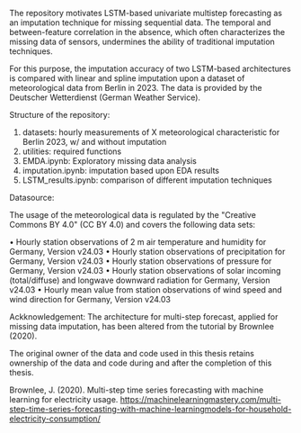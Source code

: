 The repository motivates LSTM-based univariate multistep forecasting as an imputation 
technique for missing sequential data. The temporal and between-feature correlation in 
the absence, which often characterizes the missing data of sensors, undermines the ability 
of traditional imputation techniques. 

For this purpose, the imputation accuracy of two LSTM-based architectures is compared with 
linear and spline imputation upon a dataset of meteorological data from Berlin in 2023. 
The data is provided by the Deutscher Wetterdienst (German Weather Service).

Structure of the repository:
1. datasets:  hourly measurements of X meteorological characteristic for Berlin 2023, w/ and without imputation
2. utilities: required functions
3. EMDA.ipynb: Exploratory missing data analysis 
4. imputation.ipynb: imputation based upon EDA results
5. LSTM_results.ipynb: comparison of different imputation techniques
 
Datasource:

The usage of the meteorological data is regulated by the "Creative
Commons BY 4.0" (CC BY 4.0) and covers the following data sets:

• Hourly station observations of 2 m air temperature and humidity
for Germany, Version v24.03
• Hourly station observations of precipitation for Germany, Version v24.03
• Hourly station observations of pressure for Germany, Version
v24.03
• Hourly station observations of solar incoming (total/diffuse)
and longwave downward radiation for Germany, Version v24.03
• Hourly mean value from station observations of wind speed and
wind direction for Germany, Version v24.03

Ackknowledgement:
The architecture for multi-step forecast, applied for missing data
imputation, has been altered from the tutorial by Brownlee (2020).

The original owner of the data and code used
in this thesis retains ownership of the data and code during and after
the completion of this thesis.

Brownlee, J. (2020). Multi-step time series forecasting with machine learning
for electricity usage. https://machinelearningmastery.com/multi-step-time-series-forecasting-with-machine-learningmodels-for-household-electricity-consumption/
